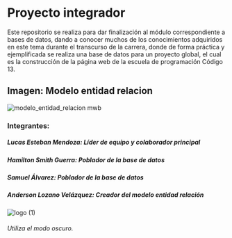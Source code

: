 
# Proyecto integrador 

Este repositorio se realiza para dar finalización al módulo correspondiente a bases de datos, dando a conocer muchos de los conocimientos adquiridos en este tema durante el transcurso de la carrera, donde de forma práctica y ejemplificada se realiza una base de datos para un proyecto global, el cual es la construcción de la página web de la escuela de programación Código 13. 
## Imagen: Modelo entidad relacion 

![modelo_entidad_relacion mwb](https://user-images.githubusercontent.com/105325882/180069358-8d16bf62-81c7-4b7c-ae43-78c2264ea1b4.jpg)



### Integrantes:

##### Lucas Esteban Mendoza: Líder de equipo y colaborador principal 
##### Hamilton Smith Guerra: Poblador de la base de datos 
##### Samuel Álvarez: Poblador de la base de datos 
##### Anderson Lozano Velázquez: Creador del modelo entidad relación 

![logo (1)](https://user-images.githubusercontent.com/105325882/180083080-6ecb87c5-5f93-424a-b45e-2a8ab1ef521a.png)

###### Utiliza el modo oscuro.
